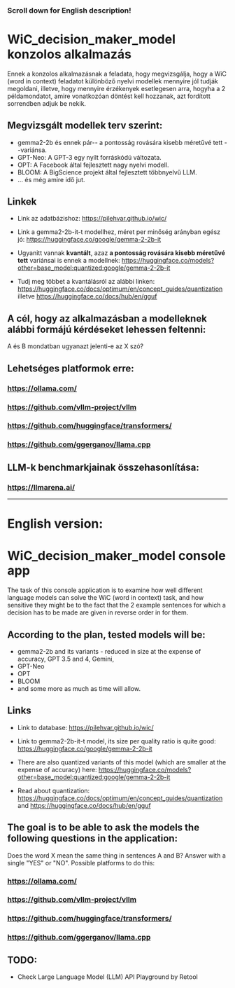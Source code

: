 ### Scroll down for English description!

# WiC_decision_maker_model konzolos alkalmazás
Ennek a konzolos alkalmazásnak a feladata, hogy megvizsgálja, hogy a WiC (word in context) feladatot különböző nyelvi modellek mennyire jól tudják megoldani, illetve, hogy mennyire érzékenyek esetlegesen arra, hogyha a 2 példamondatot, amire vonatkozóan döntést kell hozzanak, azt fordított sorrendben adjuk be nekik. 
## Megvizsgált modellek terv szerint:
* gemma2-2b és ennek pár-- a pontosság rovására kisebb méretűvé tett --variánsa.
* GPT-Neo: A GPT-3 egy nyílt forráskódú változata.
* OPT: A Facebook által fejlesztett nagy nyelvi modell.
* BLOOM: A BigScience projekt által fejlesztett többnyelvű LLM.
*  ... és még amire idő jut.


## Linkek
- Link az adatbázishoz: https://pilehvar.github.io/wic/

- Link a gemma2-2b-it-t modellhez, méret per minőség arányban egész jó: https://huggingface.co/google/gemma-2-2b-it

- Ugyanitt vannak **kvantált**, azaz **a pontosság rovására kisebb méretűvé tett** variánsai is ennek a modellnek: https://huggingface.co/models?other=base_model:quantized:google/gemma-2-2b-it

- Tudj meg többet a kvantálásról az alábbi linken: https://huggingface.co/docs/optimum/en/concept_guides/quantization illetve https://huggingface.co/docs/hub/en/gguf

## A cél, hogy az alkalmazásban a modelleknek alábbi formájú kérdéseket lehessen feltenni:
A és B mondatban ugyanazt jelenti-e az X szó?
## Lehetséges platformok erre:
### https://ollama.com/
### https://github.com/vllm-project/vllm
### https://github.com/huggingface/transformers/
### https://github.com/ggerganov/llama.cpp


## LLM-k benchmarkjainak összehasonlítása:
### https://llmarena.ai/
---------------------------------------------------------------------------------------------------------------------------------------------------------------------------------------------------------------------------------------------------
# English version:

# WiC_decision_maker_model console app
The task of this console application is to examine how well different language models can solve the WiC (word in context) task, and how sensitive they might be to the fact that the 2 example sentences for which a decision has to be made are given in reverse order in for them. 
## According to the plan, tested models will be:
*  gemma2-2b and its variants - reduced in size at the expense of accuracy, GPT 3.5 and 4, Gemini,
* GPT-Neo
* OPT
* BLOOM
*  and some more as much as time will allow.

## Links
- Link to database: https://pilehvar.github.io/wic/

- Link to gemma2-2b-it-t model, its size per quality ratio is quite good: https://huggingface.co/google/gemma-2-2b-it

- There are also quantized variants of this model (which are smaller at the expense of accuracy) here: https://huggingface.co/models?other=base_model:quantized:google/gemma-2-2b-it

- Read about quantization: https://huggingface.co/docs/optimum/en/concept_guides/quantization and https://huggingface.co/docs/hub/en/gguf

## The goal is to be able to ask the models the following questions in the application:
Does the word X mean the same thing in sentences A and B? Answer with a single "YES" or "NO".
Possible platforms to do this:
### https://ollama.com/
### https://github.com/vllm-project/vllm
### https://github.com/huggingface/transformers/
### https://github.com/ggerganov/llama.cpp


## TODO: 
- Check Large Language Model (LLM) API Playground by Retool

